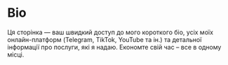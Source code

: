 # Bio
Ця сторінка — ваш швидкий доступ до мого короткого біо, усіх моїх онлайн-платформ (Telegram, TikTok, YouTube та ін.) та детальної інформації про послуги, які я надаю. Економте свій час – все в одному місці.
